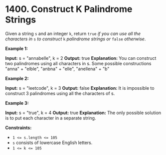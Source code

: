 # 1400. Construct K Palindrome Strings 

Given a string `s` and an integer `k`, return `true` _if you can use all the characters in_ `s` _to construct_ `k` _palindrome strings or_ `false` _otherwise_.

**Example 1:**

**Input:** s = "annabelle", k = 2
**Output:** true
**Explanation:** You can construct two palindromes using all characters in s.
Some possible constructions "anna" + "elble", "anbna" + "elle", "anellena" + "b"

**Example 2:**

**Input:** s = "leetcode", k = 3
**Output:** false
**Explanation:** It is impossible to construct 3 palindromes using all the characters of s.

**Example 3:**

**Input:** s = "true", k = 4
**Output:** true
**Explanation:** The only possible solution is to put each character in a separate string.

**Constraints:**

- `1 <= s.length <= 105`
- `s` consists of lowercase English letters.
- `1 <= k <= 105`